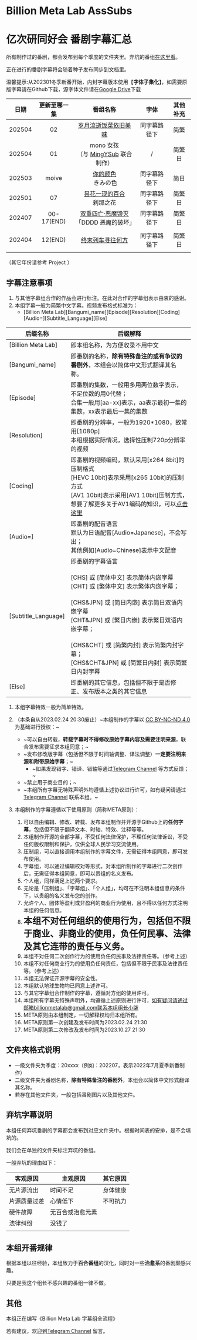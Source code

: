 # Billion Meta Lab AssSubs

# 亿次研同好会 番剧字幕汇总

所有制作过的番剧，都会发布到每个季度的文件夹里。弃坑的番组[在这里看](https://github.com/microseventh/BillionMetaLab_AssSubs/tree/main/Abandon_bangumi)。

正在进行的番剧字幕将会随着种子发布同步到文档里。

温馨提示:从202301冬季新番开始，内封字幕版本使用【**字体子集化**】，如需要原版字幕请在Github下载，源字体文件请在[Google Drive](https://drive.google.com/drive/folders/1iypa6zAL0BJhom4-htpNNXLzyMMuB_xx?usp=sharing)下载

| 日期     | 更新至哪一集     | 番组名称                                              | 字体     | 其他补充 |
|:------:|:----------:|:-------------------------------------------------:|:------:|:----:|
| 202504 |     02      |                   [岁月流逝饭菜依旧美味](./202504/Food%20for%20the%20Soul/)                                |   同字幕路径下     |   简繁   |
| 202504 |     01     |             mono 女孩</br>（与 [MingYSub](https://github.com/MingYSub/SubsArchive/releases/tag/202504) 联合制作）                                      |     /   | 简繁日 |
| 202503 | moive      | [你的颜色](./202501/Kimi%20no%20iro/) </br> きみの色      | 同字幕路径下 | 简日   |
| 202501 | 07         | [昙花一现的百合](./202501/Momentary%20Lily/)</br>刹那之花    | 同字幕路径下 | 简繁日  |
| 202407 | 00-17(END) | [双重四亡·恶魔毁灭](./202407/双重四亡·恶魔毁灭/)</br>「DDDD 恶魔的破坏」 | 同字幕路径下 | 简繁日  |
|        |            |                                                   |        |      |
| 202404 | 12(END)    | [终末列车寻往何方](./202404/终末列车寻往何方/)                    | 同字幕路径下 | 简繁日  |
|        |            |                                                   |        |      |

（其它年份请参考 Project ）

## 字幕注意事项

1. 与其他字幕组合作的作品会进行标注。在此对合作的字幕组表示由衷的感谢。
2. 本组字幕一般为简繁中文字幕。视频发布格式标准为：
   - [Billion Meta Lab][Bangumi_name][Episode][Resolution][Coding][Audio=][Subtitle_Language][Else]

| 后缀名称                | 后缀解释                                                                                                                                                                                                                                                                      |
| ------------------- | ------------------------------------------------------------------------------------------------------------------------------------------------------------------------------------------------------------------------------------------------------------------------- |
| [Billion Meta Lab]  | 即本组名称，为方便收录不用中文                                                                                                                                                                                                                                                           |
| [Bangumi_name]      | 即番剧的名称，**除有特殊备注的或有争议的番剧外**，本组会以简体中文形式翻译其名称。                                                                                                                                                                                                                               |
| [Episode]           | 即番剧的集数，一般用多用两位数字表示，不足位数的用0代替；<br>合集一般用[aa-xx]表示，aa表示最初一集的集数，xx表示最后一集的集数                                                                                                                                                                                                   |
| [Resolution]        | 即番剧的分辨率，一般为1920*1080，故常用[1080p]<br>本组根据实际情况，选择性压制720p分辨率的视频                                                                                                                                                                                                               |
| [Coding]            | 即番剧的视频编码，默认采用[x264 8bit]的压制格式<br/>[HEVC 10bit]表示采用[x265 10bit]的压制方式<br/>[AV1 10bit]表示采用[AV1 10bit]压制方式，<br>想要了解更多关于AV1编码的知识，可以[点击这里](https://github.com/microseventh/BML_Full_Process#%E7%AC%AC%E5%85%AD%E9%83%A8%E5%88%86%E5%8E%8B%E5%88%B6)                             |
| [Audio=]            | 即番剧的配音语言<br>默认为日语配音[Audio=Japanese]，不会写出；<br>其他例如[Audio=Chinese]表示中文配音                                                                                                                                                                                                    |
| [Subtitle_Language] | 即番剧的字幕语言<br><br>[CHS]    或    [简体中文]    表示简体内嵌字幕<br>[CHT]    或    [繁体中文]    表示繁体内嵌字幕；<br><br>[CHS&JPN]    或    [简日内嵌]    表示简日双语内嵌字幕<br>[CHT&JPN]    或    [繁日内嵌]    表示繁日双语内嵌字幕；<br><br>[CHS&CHT]    或    [简繁内封]    表示简繁内封字幕；<br>[CHS&CHT&JPN]    或    [简繁日内封]    表示简繁日内封字幕 |
| [Else]              | 即番剧的其它信息，包括但不限于是否修正、发布版本之类的其它信息                                                                                                                                                                                                                                           |

1. 本组字幕特效一般为简单特效。

2. （本条自从2023.02.24 20:30废止）~本组制作的字幕以 [CC BY-NC-ND 4.0](https://creativecommons.org/licenses/by-nc-nd/4.0/) 为基础进行授权：~
   
   - ~可以自由转载，**转载字幕时不得修改原始字幕内容及需要注明来源**，联合发布需要征求本组同意；~
   - ~发布修改版字幕（包括但不限于时间轴调整、译法调整）**一定要注明来源和附带原始字幕**；~
     - ~如果发现错字、错译、错轴等通过[Telegram Channel](https://t.me/Billion_Meta_Lab) 等方式反馈；~
   - ~禁止用于商业目的；~
   - ~本组所有字幕无特殊声明外均遵循上述协议进行许可，如有疑问请通过[Telegram Channel](https://t.me/Billion_Meta_Lab) 联系本组。~

3. 本组制作的字幕遵循以下使用原则（简称META原则）：
   
   1. 可以自由编辑、修改、转载、发布本组制作并开源于Github上的**任何字幕**，包括但不限于翻译文本、时轴、特效、注释等等。
   2. 本组制作开源的全部字幕，不受任何法律保护，不理任何法律诉讼，不受任何版权限制和保护，仅供全球人民学习交流使用。
   3. 压制组，可以直接调用本组制作的字幕文件，无需征得本组同意，即可发布使用。
   4. 字幕组，可以通过编辑校对等形式，对本组所制作的字幕进行二次创作后，无需征得本组同意，即可以贵组的名义发布。
   5. 个人组，同样满足上述两个要求。
   6. 无论是「压制组」、「字幕组」、「个人组」，均可在不注明本组信息的条件下，以贵组的名义发布您的创作。
   7. 允许个人、团体等盈利或非盈利的商业行为使用，且不得以任何方式注明本组的任何信息。
   8. <font size=5>**本组不对任何组织的使用行为，包括但不限于商业、非商业的使用，负任何民事、法律及其它连带的责任与义务。**</font>
   9. 本组不对任何二次创作行为的使用负任何民事及法律责任等。（参考上述）
   10. 本组不对任何商业行为的使用负任何责任，包括但不限于民事及法律责任等。（参考上述）
   11. 本组无法保证开源字幕的安全性。
   12. 本组默认地球生物均已同意上述许可。
   13. 与其它字幕组合作制作的字幕，遵循对方组的使用许可。
   14. 本组所有字幕无特殊声明外，均遵循上述原则进行许可，如有疑问请通过邮箱billionmetalab@gmail.com联系本组组长小柒
   15. META原则由本组制定，一切解释权均归本组所有。
   16. META原则第一次创建及发布时间为2023.02.24 21:30
   17. META原则第二次修改及发布时间为2023.10.27 21:30

## 文件夹格式说明

- 一级文件夹为季度：20xxxx（例如：202207，表示2022年7月夏季新番制作）
- 二级文件夹为番剧名称，**除有特殊备注的番剧外**，本组会以简体中文形式翻译其名称。
- 若存在其他文件夹，一般包括番剧图片以及其他文件。

## 弃坑字幕说明

本组任何弃坑番剧的字幕都会发布到对应文件夹中。根据时间表的安排，是不会填坑的。

我们会在单独的文件夹标注弃坑的番组。

一般弃坑的理由如下：

| 客观原因   | 主观原因     | 其它原因 |
| ------ | -------- | ---- |
| 无片源流出  | 时间不足     | 身体健康 |
| 片源质量过差 | 心情低下     | 不可抗力 |
| 硬件故障   | 无百合或治愈元素 |      |
| 法律纠纷   | 没钱了      |      |
|        |          |      |

## 本组开番规律

根据本组以往经验，本组致力于**百合番组**的汉化，同时对一些**治愈系**的番剧颇感兴趣。

只要是我这个组长不感兴趣的番组一律不做。

## 其他

本组正在编写《Billion Meta Lab 字幕组全流程》

若有建议，欢迎到[Telegram Channel](https://t.me/Billion_Meta_Lab) 留言。
